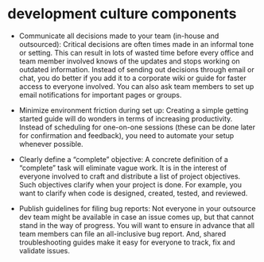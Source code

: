 # development culture components

* Communicate all decisions made to your team (in-house and outsourced): Critical decisions are often times made in an informal tone or setting. This can result in lots of wasted time before every office and team member involved knows of the updates and stops working on outdated information. Instead of sending out decisions through email or chat, you do better if you add it to a corporate wiki or guide for faster access to everyone involved. You can also ask team members to set up email notifications for important pages or groups.

* Minimize environment friction during set up: Creating a simple getting started guide will do wonders in terms of increasing productivity. Instead of scheduling for one-on-one sessions (these can be done later for confirmation and feedback), you need to automate your setup whenever possible.

* Clearly define a “complete” objective: A concrete definition of a “complete” task will eliminate vague work. It is in the interest of everyone involved to craft and distribute a list of project objectives. Such objectives clarify when your project is done. For example, you want to clarify when code is designed, created, tested, and reviewed.

* Publish guidelines for filing bug reports: Not everyone in your outsource dev team might be available in case an issue comes up, but that cannot stand in the way of progress. You will want to ensure in advance that all team members can file an all-inclusive bug report. And, shared troubleshooting guides make it easy for everyone to track, fix and validate issues.
